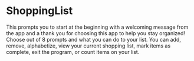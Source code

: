 # ShoppingList
This prompts you to start at the beginning with a welcoming message from the app and a thank you for choosing this app to help you stay organized! Choose out of 8 prompts and what you can do to your list. You can add, remove, alphabetize, view your current shopping list, mark items as complete, exit the program, or count items on your list. 
